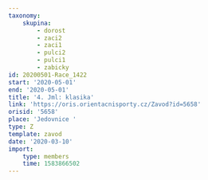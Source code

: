 ```yaml
---
taxonomy:
    skupina:
        - dorost
        - zaci2
        - zaci1
        - pulci2
        - pulci1
        - zabicky
id: 20200501-Race_1422
start: '2020-05-01'
end: '2020-05-01'
title: '4. Jml: klasika'
link: 'https://oris.orientacnisporty.cz/Zavod?id=5658'
orisid: '5658'
place: 'Jedovnice '
type: Z
template: zavod
date: '2020-03-10'
import:
    type: members
    time: 1583866502
---
```

